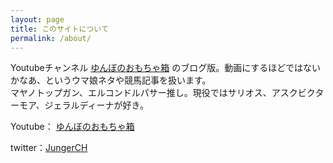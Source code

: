 ```yaml
---
layout: page
title: このサイトについて
permalink: /about/
---
```


Youtubeチャンネル [ゆんぼのおもちゃ箱](https://www.youtube.com/channel/UCIXIn5jsS5wFsvuAbNxjrgA) のブログ版。動画にするほどではないかなあ、というウマ娘ネタや競馬記事を扱います。  
マヤノトップガン、エルコンドルパサー推し。現役ではサリオス、アスクビクターモア、ジェラルディーナが好き。

Youtube： [ゆんぼのおもちゃ箱](https://www.youtube.com/channel/UCIXIn5jsS5wFsvuAbNxjrgA)

twitter：[JungerCH](https://twitter.com/JungerCH)
